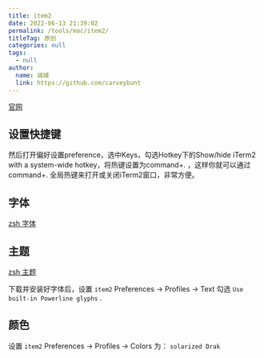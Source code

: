 ```yaml
---
title: item2
date: 2022-06-13 21:39:02
permalink: /tools/mac/item2/
titleTag: 原创
categories: null
tags: 
  - null
author: 
  name: 诚城
  link: https://github.com/carveybunt
---
```


[官网](https://iterm2.com/)

## 设置快捷键
然后打开偏好设置preference，选中Keys，勾选Hotkey下的Show/hide iTerm2 with a system-wide hotkey，将热键设置为command+. ，这样你就可以通过command+. 全局热键来打开或关闭iTerm2窗口，非常方便。

## 字体
[zsh 字体](./03.zsh.md#字体)

## 主题

[zsh 主题](./03.zsh.md#主题)

下载并安装好字体后，设置 `item2` Preferences -> Profiles -> Text
勾选 `Use built-in Powerline glyphs` .

## 颜色
设置 `item2` Preferences -> Profiles -> Colors 为： `solarized Drak`